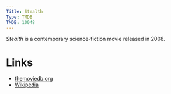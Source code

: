```yaml
---
Title: Stealth
Type: TMDB
TMDB: 10048
---
```


*Stealth* is a contemporary science-fiction movie released in 2008.

# Links

* [themoviedb.org](http://www.themoviedb.org/movie/10048-stealth)
* [Wikipedia](https://en.wikipedia.org/wiki/Stealth_(film))
